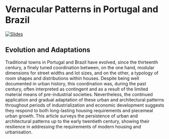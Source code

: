 # Vernacular Patterns in Portugal and Brazil #

[![Slides](https://github.com/dmcpatrimonio/adaptive-construction/workflows/Slides/badge.svg)](slides/)

## Evolution and Adaptations ##

Traditional towns in Portugal and Brazil have evolved, since the
thirteenth century, a finely tuned coordination between, on the one
hand, modular dimensions for street widths and lot sizes, and on the
other, a typology of room shapes and distributions within houses.
Despite being well documented in urban history, this coordination was,
during the past century, often interpreted as contingent and as a
result of the limited material means of pre-industrial societies.
Nevertheless, the continued application and gradual adaptation of
these urban and architectural patterns throughout periods of
industrialization and economic development suggests they respond to
both long-lasting housing requirements and piecemeal urban growth.
This article surveys the persistence of urban and architectural
patterns up to the early twentieth century, showing their resilience in
addressing the requirements of modern housing and urbanisation.
